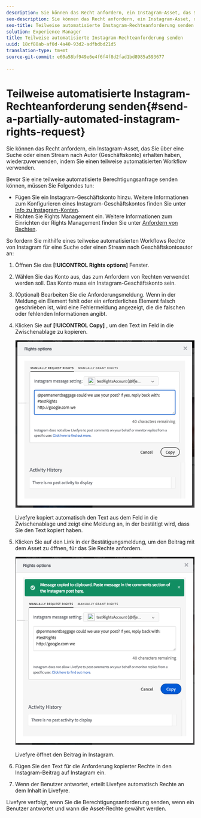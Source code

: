 ```yaml
---
description: Sie können das Recht anfordern, ein Instagram-Asset, das Sie über eine Suche oder einen Stream nach Autor (Geschäftskonto) erhalten haben, wiederzuverwenden, indem Sie einen teilweise automatisierten Workflow verwenden.
seo-description: Sie können das Recht anfordern, ein Instagram-Asset, das Sie über eine Suche oder einen Stream nach Autor (Geschäftskonto) erhalten haben, wiederzuverwenden, indem Sie einen teilweise automatisierten Workflow verwenden.
seo-title: Teilweise automatisierte Instagram-Rechteanforderung senden
solution: Experience Manager
title: Teilweise automatisierte Instagram-Rechteanforderung senden
uuid: 18cf88ab-af0d-4a40-93d2-adfbdbd21d5
translation-type: tm+mt
source-git-commit: e60a58bf949e6e4f6f4f8d2fad1bd8985a593677

---
```



# Teilweise automatisierte Instagram-Rechteanforderung senden{#send-a-partially-automated-instagram-rights-request}

Sie können das Recht anfordern, ein Instagram-Asset, das Sie über eine Suche oder einen Stream nach Autor (Geschäftskonto) erhalten haben, wiederzuverwenden, indem Sie einen teilweise automatisierten Workflow verwenden.

Bevor Sie eine teilweise automatisierte Berechtigungsanfrage senden können, müssen Sie Folgendes tun:

* Fügen Sie ein Instagram-Geschäftskonto hinzu. Weitere Informationen zum Konfigurieren eines Instagram-Geschäftskontos finden Sie unter [Info zu Instagram-Konten](../c-users-creating-accounts-with-studio-access/t-configure-social-accout-instagram/c-about-instagram-accounts.md#c_about_instagram_accounts).
* Richten Sie Rights Management ein. Weitere Informationen zum Einrichten der Rights Management finden Sie unter [Anfordern von Rechten](../c-how-requesting-rights-works/c-how-requesting-rights-works.md#c_how_requesting_rights_works).

So fordern Sie mithilfe eines teilweise automatisierten Workflows Rechte von Instagram für eine Suche oder einen Stream nach Geschäftskontoautor an:

1. Öffnen Sie das **[!UICONTROL Rights options]** Fenster.
1. Wählen Sie das Konto aus, das zum Anfordern von Rechten verwendet werden soll. Das Konto muss ein Instagram-Geschäftskonto sein.
1. (Optional) Bearbeiten Sie die Anforderungsmeldung. Wenn in der Meldung ein Element fehlt oder ein erforderliches Element falsch geschrieben ist, wird eine Fehlermeldung angezeigt, die die falschen oder fehlenden Informationen angibt.
1. Klicken Sie auf **[!UICONTROL Copy]** , um den Text im Feld in die Zwischenablage zu kopieren.

   ![](assets/rr_insta_workaround1.png)

   Livefyre kopiert automatisch den Text aus dem Feld in die Zwischenablage und zeigt eine Meldung an, in der bestätigt wird, dass Sie den Text kopiert haben.

1. Klicken Sie auf den Link in der Bestätigungsmeldung, um den Beitrag mit dem Asset zu öffnen, für das Sie Rechte anfordern.

   ![](assets/rr_insta_workaround2.png)

   Livefyre öffnet den Beitrag in Instagram.

1. Fügen Sie den Text für die Anforderung kopierter Rechte in den Instagram-Beitrag auf Instagram ein.
1. Wenn der Benutzer antwortet, erteilt Livefyre automatisch Rechte an dem Inhalt in Livefyre.

Livefyre verfolgt, wenn Sie die Berechtigungsanforderung senden, wenn ein Benutzer antwortet und wann die Asset-Rechte gewährt werden.
